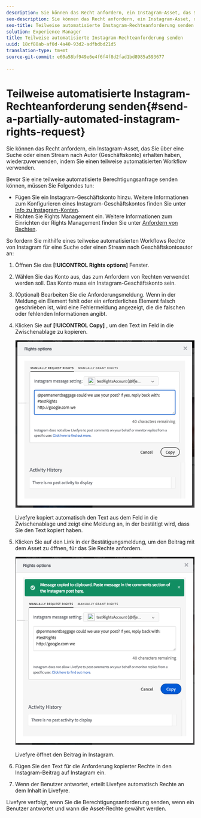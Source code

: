 ```yaml
---
description: Sie können das Recht anfordern, ein Instagram-Asset, das Sie über eine Suche oder einen Stream nach Autor (Geschäftskonto) erhalten haben, wiederzuverwenden, indem Sie einen teilweise automatisierten Workflow verwenden.
seo-description: Sie können das Recht anfordern, ein Instagram-Asset, das Sie über eine Suche oder einen Stream nach Autor (Geschäftskonto) erhalten haben, wiederzuverwenden, indem Sie einen teilweise automatisierten Workflow verwenden.
seo-title: Teilweise automatisierte Instagram-Rechteanforderung senden
solution: Experience Manager
title: Teilweise automatisierte Instagram-Rechteanforderung senden
uuid: 18cf88ab-af0d-4a40-93d2-adfbdbd21d5
translation-type: tm+mt
source-git-commit: e60a58bf949e6e4f6f4f8d2fad1bd8985a593677

---
```



# Teilweise automatisierte Instagram-Rechteanforderung senden{#send-a-partially-automated-instagram-rights-request}

Sie können das Recht anfordern, ein Instagram-Asset, das Sie über eine Suche oder einen Stream nach Autor (Geschäftskonto) erhalten haben, wiederzuverwenden, indem Sie einen teilweise automatisierten Workflow verwenden.

Bevor Sie eine teilweise automatisierte Berechtigungsanfrage senden können, müssen Sie Folgendes tun:

* Fügen Sie ein Instagram-Geschäftskonto hinzu. Weitere Informationen zum Konfigurieren eines Instagram-Geschäftskontos finden Sie unter [Info zu Instagram-Konten](../c-users-creating-accounts-with-studio-access/t-configure-social-accout-instagram/c-about-instagram-accounts.md#c_about_instagram_accounts).
* Richten Sie Rights Management ein. Weitere Informationen zum Einrichten der Rights Management finden Sie unter [Anfordern von Rechten](../c-how-requesting-rights-works/c-how-requesting-rights-works.md#c_how_requesting_rights_works).

So fordern Sie mithilfe eines teilweise automatisierten Workflows Rechte von Instagram für eine Suche oder einen Stream nach Geschäftskontoautor an:

1. Öffnen Sie das **[!UICONTROL Rights options]** Fenster.
1. Wählen Sie das Konto aus, das zum Anfordern von Rechten verwendet werden soll. Das Konto muss ein Instagram-Geschäftskonto sein.
1. (Optional) Bearbeiten Sie die Anforderungsmeldung. Wenn in der Meldung ein Element fehlt oder ein erforderliches Element falsch geschrieben ist, wird eine Fehlermeldung angezeigt, die die falschen oder fehlenden Informationen angibt.
1. Klicken Sie auf **[!UICONTROL Copy]** , um den Text im Feld in die Zwischenablage zu kopieren.

   ![](assets/rr_insta_workaround1.png)

   Livefyre kopiert automatisch den Text aus dem Feld in die Zwischenablage und zeigt eine Meldung an, in der bestätigt wird, dass Sie den Text kopiert haben.

1. Klicken Sie auf den Link in der Bestätigungsmeldung, um den Beitrag mit dem Asset zu öffnen, für das Sie Rechte anfordern.

   ![](assets/rr_insta_workaround2.png)

   Livefyre öffnet den Beitrag in Instagram.

1. Fügen Sie den Text für die Anforderung kopierter Rechte in den Instagram-Beitrag auf Instagram ein.
1. Wenn der Benutzer antwortet, erteilt Livefyre automatisch Rechte an dem Inhalt in Livefyre.

Livefyre verfolgt, wenn Sie die Berechtigungsanforderung senden, wenn ein Benutzer antwortet und wann die Asset-Rechte gewährt werden.
